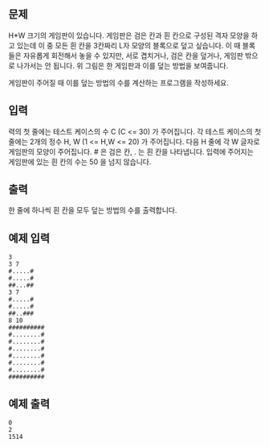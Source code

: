 ## 문제

H*W 크기의 게임판이 있습니다. 게임판은 검은 칸과 흰 칸으로 구성된 격자 모양을 하고 있는데 이 중 모든 흰 칸을 3칸짜리 L자 모양의 블록으로 덮고 싶습니다. 이 때 블록들은 자유롭게 회전해서 놓을 수 있지만, 서로 겹치거나, 검은 칸을 덮거나, 게임판 밖으로 나가서는 안 됩니다. 위 그림은 한 게임판과 이를 덮는 방법을 보여줍니다.

게임판이 주어질 때 이를 덮는 방법의 수를 계산하는 프로그램을 작성하세요.

## 입력

력의 첫 줄에는 테스트 케이스의 수 C (C <= 30) 가 주어집니다. 각 테스트 케이스의 첫 줄에는 2개의 정수 H, W (1 <= H,W <= 20) 가 주어집니다. 다음 H 줄에 각 W 글자로 게임판의 모양이 주어집니다. # 은 검은 칸, . 는 흰 칸을 나타냅니다. 입력에 주어지는 게임판에 있는 흰 칸의 수는 50 을 넘지 않습니다.

## 출력

한 줄에 하나씩 흰 칸을 모두 덮는 방법의 수를 출력합니다.

## 예제 입력
```
3
3 7
#.....#
#.....#
##...##
3 7
#.....#
#.....#
##..###
8 10
##########
#........#
#........#
#........#
#........#
#........#
#........#
##########
```
## 예제 출력
```
0
2
1514
```